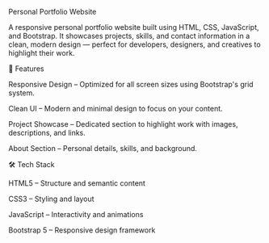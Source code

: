 Personal Portfolio Website

A responsive personal portfolio website built using HTML, CSS, JavaScript, and Bootstrap.
It showcases projects, skills, and contact information in a clean, modern design — perfect for developers, designers, and creatives to highlight their work.

🌟 Features

Responsive Design – Optimized for all screen sizes using Bootstrap's grid system.

Clean UI – Modern and minimal design to focus on your content.

Project Showcase – Dedicated section to highlight work with images, descriptions, and links.

About Section – Personal details, skills, and background.


🛠️ Tech Stack

HTML5 – Structure and semantic content

CSS3 – Styling and layout

JavaScript – Interactivity and animations

Bootstrap 5 – Responsive design framework
